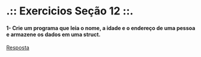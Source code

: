 # .:: Exercicios Seção 12 ::.

#### 1- Crie um programa que leia o nome, a idade e o endereço de uma pessoa e armazene os dados em uma struct.

[Resposta](./ExerciciosResolvidos/ex001.c)

